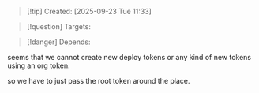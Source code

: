 
>[!tip] Created: [2025-09-23 Tue 11:33]

>[!question] Targets: 

>[!danger] Depends: 

seems that we cannot create new deploy tokens or any kind of new tokens using an org token.

so we have to just pass the root token around the place.
